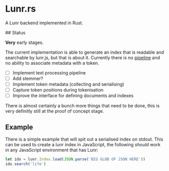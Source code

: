 # Lunr.rs

A Lunr backend implemented in Rust.

## Status

**Very** early stages.

The current implementation is able to generate an index that is readable and searchable by lunr.js, but that is about it. Currently there is no [pipeline](https://lunrjs.com/docs/lunr.Pipeline.html) and no ability to associate metadata with a token.

- [ ] Implement text processing pipeline
- [ ] Add stemmer?
- [ ] Implement token metadata (collecting and serialising)
- [ ] Capture token positions during tokenisation
- [ ] Improve the interface for defining documents and indexes

There is almost certainly a bunch more things that need to be done, this is very definitly still at the proof of concept stage.

## Example

There is a simple example that will spit out a serialised index on stdout. This can be used to create a lunr index in JavaScript, the following _should_ work in any JavaScript environment that has Lunr:

```javascript
let idx = lunr.Index.load(JSON.parse('BIG GLOB OF JSON HERE'))
idx.search('life')
```